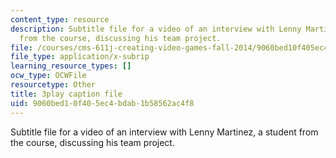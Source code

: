 ```yaml
---
content_type: resource
description: Subtitle file for a video of an interview with Lenny Martinez, a student
  from the course, discussing his team project.
file: /courses/cms-611j-creating-video-games-fall-2014/9060bed10f405ec4bdab1b58562ac4f8_jbhbJBtS48w.vtt
file_type: application/x-subrip
learning_resource_types: []
ocw_type: OCWFile
resourcetype: Other
title: 3play caption file
uid: 9060bed1-0f40-5ec4-bdab-1b58562ac4f8
---
```

Subtitle file for a video of an interview with Lenny Martinez, a student from the course, discussing his team project.

